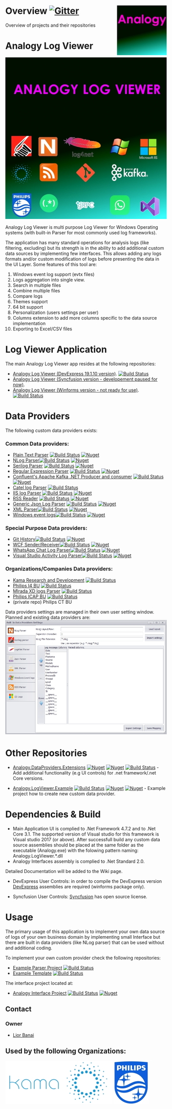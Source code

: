 # Overview     [![Gitter](https://badges.gitter.im/Analogy-LogViewer/community.svg)](https://gitter.im/Analogy-LogViewer/community?utm_source=badge&utm_medium=badge&utm_campaign=pr-badge)  <img src="./Assets/logo128x128.jpg" align="right" width="155px" height="155px">
 Overview of projects and their repositories
 
# Analogy Log Viewer
![Supported extensions](Assets/Analogy512x512.jpg)

Analogy Log Viewer is multi purpose Log Viewer for Windows Operating systems (with built-in Parser for most commonly used log frameworks).

The application has many standard operations for analysis logs (like filtering, excluding) but its strength is in the ability to add additional custom data sources by implementing few interfaces.
This allows adding any logs formats and/or custom modification of logs before presenting the data in the UI Layer.
Some features of this tool are:
1.	Windows event log support (evtx files)
2.	Logs aggregation into single view.
3.	Search in multiple files
4.	Combine multiple files
5.	Compare logs 
6.	Themes support
7.	64 bit support
8.	Personalization (users settings per user) 
9.	Columns extension to add more columns specific to the data source implementation
10.	Exporting to Excel/CSV files

# Log Viewer Application
The main Analogy Log Viewer app resides at the following repositories:
- [Analogy Log Viewer (DevExpress 19.1.10 version)](https://github.com/Analogy-LogViewer/Analogy.LogViewer). [![Build Status](https://dev.azure.com/Analogy-LogViewer/Analogy%20Log%20Viewer/_apis/build/status/Analogy-LogViewer.Analogy.LogViewer?branchName=master)](https://dev.azure.com/Analogy-LogViewer/Analogy%20Log%20Viewer/_build/latest?definitionId=1&branchName=master)
- [Analogy Log Viewer (Syncfusion version - developement paused for now)](https://github.com/Analogy-LogViewer/Analogy.LogViewer.Syncfusion).
- [Analogy Log Viewer (Winforms version - not ready for use)](https://github.com/Analogy-LogViewer/Analogy.LogViewer.Winforms). [![Build Status](https://dev.azure.com/Analogy-LogViewer/Analogy%20Log%20Viewer/_apis/build/status/Analogy-LogViewer.Analogy.LogViewer.Winforms?branchName=master)](https://dev.azure.com/Analogy-LogViewer/Analogy%20Log%20Viewer/_build/latest?definitionId=10&branchName=master)


# Data Providers
The following  custom data providers exists:
### Common Data providers:
- [Plain Text Parser](https://github.com/Analogy-LogViewer/Analogy.LogViewer.PlainTextParser) [![Build Status](https://dev.azure.com/Analogy-LogViewer/Analogy%20Log%20Viewer/_apis/build/status/Analogy-LogViewer.Analogy.LogViewer.PlainTextParser?branchName=master)](https://dev.azure.com/Analogy-LogViewer/Analogy%20Log%20Viewer/_build/latest?definitionId=17&branchName=master)  [![Nuget](https://img.shields.io/nuget/v/Analogy.LogViewer.PlainTextParser)](https://www.nuget.org/packages/Analogy.LogViewer.PlainTextParser/)
- [NLog Parser](https://github.com/Analogy-LogViewer/Analogy.LogViewer.NLogProvider)[![Build Status](https://dev.azure.com/Analogy-LogViewer/Analogy%20Log%20Viewer/_apis/build/status/Analogy-LogViewer.Analogy.LogViewer.NLog?branchName=master)](https://dev.azure.com/Analogy-LogViewer/Analogy%20Log%20Viewer/_build/latest?definitionId=20&branchName=master)  [![Nuget](https://img.shields.io/nuget/v/Analogy.LogViewer.NLogProvider)](https://www.nuget.org/packages/Analogy.LogViewer.NLogProvider/) 
- [Serilog Parser](https://github.com/Analogy-LogViewer/Analogy.LogViewer.Serilog) [![Build Status](https://dev.azure.com/Analogy-LogViewer/Analogy%20Log%20Viewer/_apis/build/status/Analogy-LogViewer.Analogy.LogViewer.Serilog?branchName=master)](https://dev.azure.com/Analogy-LogViewer/Analogy%20Log%20Viewer/_build/latest?definitionId=15&branchName=master)  [![Nuget](https://img.shields.io/nuget/v/Analogy.LogViewer.Serilog)](https://www.nuget.org/packages/Analogy.LogViewer.Serilog/)
- [Regular Expression Parser](https://github.com/Analogy-LogViewer/Analogy.LogViewer.RegexParser)  [![Build Status](https://dev.azure.com/Analogy-LogViewer/Analogy%20Log%20Viewer/_apis/build/status/Analogy-LogViewer.Analogy.LogViewer.RegexParser?branchName=master)](https://dev.azure.com/Analogy-LogViewer/Analogy%20Log%20Viewer/_build/latest?definitionId=30&branchName=master)  [![Nuget](https://img.shields.io/nuget/v/Analogy.LogViewer.RegexParser)](https://www.nuget.org/packages/Analogy.LogViewer.RegexParser/)
- [Confluent's Apache Kafka .NET Producer and consumer](https://github.com/Analogy-LogViewer/Analogy.LogViewer.KafkaProvider) [![Build Status](https://dev.azure.com/Analogy-LogViewer/Analogy%20Log%20Viewer/_apis/build/status/Analogy-LogViewer.Analogy.LogViewer.KafkaProvider?branchName=master)](https://dev.azure.com/Analogy-LogViewer/Analogy%20Log%20Viewer/_build/latest?definitionId=5&branchName=master)  [![Nuget](https://img.shields.io/nuget/v/Analogy.LogViewer.KafkaProvider)](https://www.nuget.org/packages/Analogy.LogViewer.KafkaProvider/)
- [Catel log Parser](https://github.com/Analogy-LogViewer/Analogy.LogViewer.CatelProject) [![Build Status](https://dev.azure.com/Analogy-LogViewer/Analogy%20Log%20Viewer/_apis/build/status/Analogy-LogViewer.Analogy.LogViewer.CatelProject?branchName=master)](https://dev.azure.com/Analogy-LogViewer/Analogy%20Log%20Viewer/_build/latest?definitionId=4&branchName=master)
- [IIS log Parser](https://github.com/Analogy-LogViewer/Analogy.LogViewer.IISLogParser) [![Build Status](https://dev.azure.com/Analogy-LogViewer/Analogy%20Log%20Viewer/_apis/build/status/Analogy-LogViewer.Analogy.LogViewer.IISLogsProvider?branchName=master)](https://dev.azure.com/Analogy-LogViewer/Analogy%20Log%20Viewer/_build/latest?definitionId=6&branchName=master)  [![Nuget](https://img.shields.io/nuget/v/Analogy.LogViewer.IISLogsProvider)](https://www.nuget.org/packages/Analogy.LogViewer.IISLogsProvider/)
- [RSS Reader](https://github.com/Analogy-LogViewer/Analogy.LogViewer.RSSReader) [![Build Status](https://dev.azure.com/Analogy-LogViewer/Analogy%20Log%20Viewer/_apis/build/status/Analogy-LogViewer.Analogy.LogViewer.RSSReader?branchName=master)](https://dev.azure.com/Analogy-LogViewer/Analogy%20Log%20Viewer/_build/latest?definitionId=7&branchName=master)   [![Nuget](https://img.shields.io/nuget/v/Analogy.LogViewer.RSSReader)](https://www.nuget.org/packages/Analogy.LogViewer.RSSReader/)
- [Generic Json Log Parser](https://github.com/Analogy-LogViewer/Analogy.LogViewer.JsonParser) [![Build Status](https://dev.azure.com/Analogy-LogViewer/Analogy%20Log%20Viewer/_apis/build/status/Analogy-LogViewer.Analogy.LogViewer.JsonParser?branchName=master)](https://dev.azure.com/Analogy-LogViewer/Analogy%20Log%20Viewer/_build/latest?definitionId=12&branchName=master)  [![Nuget](https://img.shields.io/nuget/v/Analogy.LogViewer.JsonParser)](https://www.nuget.org/packages/Analogy.LogViewer.JsonParser/)
- [XML Parser](https://github.com/Analogy-LogViewer/Analogy.LogViewer.XMLFileProvider)[![Build Status](https://dev.azure.com/Analogy-LogViewer/Analogy%20Log%20Viewer/_apis/build/status/Analogy-LogViewer.Analogy.LogViewer.XMLParser?branchName=master)](https://dev.azure.com/Analogy-LogViewer/Analogy%20Log%20Viewer/_build/latest?definitionId=19&branchName=master)  [![Nuget](https://img.shields.io/nuget/v/Analogy.LogViewer.XMLParser)](https://www.nuget.org/packages/Analogy.LogViewer.XMLParser/)
- [Windows event logs](https://github.com/Analogy-LogViewer/Analogy.LogViewer.WindowsEventLogs)[![Build Status](https://dev.azure.com/Analogy-LogViewer/Analogy%20Log%20Viewer/_apis/build/status/Analogy-LogViewer.Analogy.LogViewer.WindowsEventLogs?branchName=master)](https://dev.azure.com/Analogy-LogViewer/Analogy%20Log%20Viewer/_build/latest?definitionId=25&branchName=master) [![Nuget](https://img.shields.io/nuget/v/Analogy.LogViewer.WindowsEventLogs)](https://www.nuget.org/packages/Analogy.LogViewer.WindowsEventLogs/)

### Special Purpose Data providers:
- [Git History](https://github.com/Analogy-LogViewer/Analogy.LogViewer.GitHistory)[![Build Status](https://dev.azure.com/Analogy-LogViewer/Analogy%20Log%20Viewer/_apis/build/status/Analogy-LogViewer.Analogy.LogViewer.GitHistory?branchName=master)](https://dev.azure.com/Analogy-LogViewer/Analogy%20Log%20Viewer/_build/latest?definitionId=24&branchName=master) [![Nuget](https://img.shields.io/nuget/v/Analogy.LogViewer.GitHistory)](https://www.nuget.org/packages/Analogy.LogViewer.GitHistory/)
- [WCF Sender/Receiver](https://github.com/Analogy-LogViewer/Analogy.LogViewer.WCF)[![Build Status](https://dev.azure.com/Analogy-LogViewer/Analogy%20Log%20Viewer/_apis/build/status/Analogy-LogViewer.Analogy.LogViewer.WCF?branchName=master)](https://dev.azure.com/Analogy-LogViewer/Analogy%20Log%20Viewer/_build/latest?definitionId=22&branchName=master) [![Nuget](https://img.shields.io/nuget/v/Analogy.LogViewer.WCF)](https://www.nuget.org/packages/Analogy.LogViewer.WCF/)
- [WhatsApp Chat Log Parser](https://github.com/Analogy-LogViewer/Analogy.LogViewer.WhatsApp)[![Build Status](https://dev.azure.com/Analogy-LogViewer/Analogy%20Log%20Viewer/_apis/build/status/Analogy-LogViewer.Analogy.LogViewer.WhatsApp?branchName=master)](https://dev.azure.com/Analogy-LogViewer/Analogy%20Log%20Viewer/_build/latest?definitionId=31&branchName=master) [![Nuget](https://img.shields.io/nuget/v/Analogy.LogViewer.WhatsApp)](https://www.nuget.org/packages/Analogy.LogViewer.WhatsApp/)
- [Visual Studio Activity Log Parser](https://github.com/Analogy-LogViewer/Analogy.LogViewer.VisualStudioLogParser)[![Build Status](https://dev.azure.com/Analogy-LogViewer/Analogy%20Log%20Viewer/_apis/build/status/Analogy-LogViewer.Analogy.LogViewer.VisualStudioLogParser?branchName=master)](https://dev.azure.com/Analogy-LogViewer/Analogy%20Log%20Viewer/_build/latest?definitionId=33&branchName=master) [![Nuget](https://img.shields.io/nuget/v/Analogy.LogViewer.VisualStudioLogParser)](https://www.nuget.org/packages/Analogy.LogViewer.VisualStudioLogParser/)
### Organizations/Companies Data providers:
- [Kama Research and Development](https://github.com/Analogy-LogViewer/Analogy.LogViewer.KamaResearch) [![Build Status](https://dev.azure.com/Analogy-LogViewer/Analogy%20Log%20Viewer/_apis/build/status/Analogy-LogViewer.Analogy.LogViewer.KamaResearch?branchName=master)](https://dev.azure.com/Analogy-LogViewer/Analogy%20Log%20Viewer/_build/latest?definitionId=11&branchName=master)
- [Philips I4 BU](https://github.com/Analogy-LogViewer/Analogy.LogViewer.Philips.I4) [![Build Status](https://dev.azure.com/Analogy-LogViewer/Analogy%20Log%20Viewer/_apis/build/status/Analogy-LogViewer.Analogy.LogViewer.Philips.I4?branchName=master)](https://dev.azure.com/Analogy-LogViewer/Analogy%20Log%20Viewer/_build/latest?definitionId=16&branchName=master)
- [MIrada XD logs Parser](https://github.com/Analogy-LogViewer/Analogy.LogViewer.MiradaXD) [![Build Status](https://dev.azure.com/Analogy-LogViewer/Analogy%20Log%20Viewer/_apis/build/status/Analogy-LogViewer.Analogy.LogViewer.MiradaXD?branchName=master)](https://dev.azure.com/Analogy-LogViewer/Analogy%20Log%20Viewer/_build/latest?definitionId=8&branchName=master)
- [Philips ICAP BU](https://github.com/Analogy-LogViewer/Analogy.LogViewer.Philips.ICAP)  [![Build Status](https://dev.azure.com/Analogy-LogViewer/Analogy%20Log%20Viewer/_apis/build/status/Analogy-LogViewer.Analogy.LogViewer.Philips.ICAP?branchName=master)](https://dev.azure.com/Analogy-LogViewer/Analogy%20Log%20Viewer/_build/latest?definitionId=21&branchName=master)
- (private repo) Philips CT BU


Data providers settings are managed in their own user setting window. Planned and existing data providers are:
![Data Providers settings screen](Assets/AnalogyDataProviders.jpg)

# Other Repositories

- [Analogy.DataProviders.Extensions](https://github.com/Analogy-LogViewer/Analogy.DataProviders.Extensions)  [![Nuget](https://img.shields.io/nuget/v/Analogy.DataProviders.Extensions)](https://www.nuget.org/packages/Analogy.DataProviders.Extensions/)  [![Nuget](https://img.shields.io/nuget/dt/Analogy.DataProviders.Extensions)](https://www.nuget.org/packages/Analogy.DataProviders.Extensions/)  [![Build Status](https://dev.azure.com/Analogy-LogViewer/Analogy%20Log%20Viewer/_apis/build/status/Analogy-LogViewer.Analogy.DataProviders.Extensions?branchName=master)](https://dev.azure.com/Analogy-LogViewer/Analogy%20Log%20Viewer/_build/latest?definitionId=9&branchName=master) - Add additional functionality (e.g UI controls) for .net framework/.net Core versions.

- [Analogy.LogViewer.Example](https://github.com/Analogy-LogViewer/Analogy.LogViewer.Example) [![Build Status](https://dev.azure.com/Analogy-LogViewer/Analogy%20Log%20Viewer/_apis/build/status/Analogy-LogViewer.Analogy.LogViewer.Example?branchName=master)](https://dev.azure.com/Analogy-LogViewer/Analogy%20Log%20Viewer/_build/latest?definitionId=14&branchName=master) [![Nuget](https://img.shields.io/nuget/v/Analogy.LogViewer.Example)](https://www.nuget.org/packages/Analogy.LogViewer.Example/) [![Nuget](https://img.shields.io/nuget/dt/Analogy.LogViewer.Example)](https://www.nuget.org/packages/Analogy.LogViewer.Example/) - Example project how to create new custom data provider.
# Dependencies & Build
- Main Application UI is complied to .Net Framework 4.7.2 and to .Net Core 3.1. The supported version of Visual studio for this framework is Visual studio 2017 (or above).
After successfull build any custom data source assemblies should be placed at the same folder as the executable (Analogy.exe) with the folowing pattern naming: Analogy.LogViewer.*.dll
- Analogy Interfaces assembly is complied to .Net Standard 2.0.

Detailed Documentation will be added to the Wiki page.

- DevExpress User Controls:
in order to compile the DevExpress version  [DevExpress](https://www.devexpress.com/) assemblies are required (winforms package only).

- Syncfusion User Controls:
[Syncfusion](https://www.syncfusion.com/) has open source license.

# Usage

The primary usage of this application is to implement your own data source of logs of your own business domain by implementing small Interface but there are built in data providers (like NLog parser) that can be used without and additional coding.

To implement your own custom provider check the following repositories:
- [Example Parser Project](https://github.com/Analogy-LogViewer/Analogy.LogViewer.Example) [![Build Status](https://dev.azure.com/Analogy-LogViewer/Analogy%20Log%20Viewer/_apis/build/status/Analogy-LogViewer.Analogy.LogViewer.Example?branchName=master)](https://dev.azure.com/Analogy-LogViewer/Analogy%20Log%20Viewer/_build/latest?definitionId=14&branchName=master)
- [Example Template](https://github.com/Analogy-LogViewer/Analogy.LogViewer.Template) [![Build Status](https://dev.azure.com/Analogy-LogViewer/Analogy%20Log%20Viewer/_apis/build/status/Analogy-LogViewer.Analogy.LogViewer.Template?branchName=master)](https://dev.azure.com/Analogy-LogViewer/Analogy%20Log%20Viewer/_build/latest?definitionId=23&branchName=master)

The interface project located at:

- [Analogy Interface Project](https://github.com/Analogy-LogViewer/Analogy.Interfaces)
[![Build Status](https://dev.azure.com/Analogy-LogViewer/Analogy%20Log%20Viewer/_apis/build/status/Analogy-LogViewer.Analogy.Interfaces?branchName=master)](https://dev.azure.com/Analogy-LogViewer/Analogy%20Log%20Viewer/_build/latest?definitionId=2&branchName=master) [![Nuget](https://img.shields.io/nuget/dt/Analogy.LogViewer.Interfaces)](https://www.nuget.org/packages/Analogy.LogViewer.Interfaces/) 
<a name="contact"></a>
## Contact

### Owner
- [Lior Banai](mailto:liorbanai@gmail.com)

## Used by the following Organizations:

[<img src="./Assets/Kama.jpg">](https://www.linkedin.com/company/kama-research-ltd/about/)
[<img src="./Assets/PhilipsShield.jpg">](https://www.philips.com/global)
